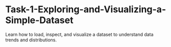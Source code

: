 # Task-1-Exploring-and-Visualizing-a-Simple-Dataset
Learn how to load, inspect, and visualize a dataset to understand data trends and distributions.

